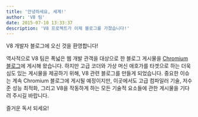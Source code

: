 ```yaml
---
title: '안녕하세요, 세계!'
author: 'V8 팀'
date: 2015-07-10 13:33:37
description: 'V8 프로젝트가 이제 블로그를 가졌습니다!'
---
```

V8 개발자 블로그에 오신 것을 환영합니다!

역사적으로 V8 팀은 폭넓은 웹 개발 관객을 대상으로 한 블로그 게시물을 [Chromium 블로그](https://blog.chromium.org/)에 게시해 왔습니다. 하지만 고급 코더와 가상 머신 애호가를 타겟으로 하는 더욱 심도 있는 게시물을 제공하기 위해, V8 관련 블로그를 만들게 되었습니다. 중요한 이슈는 계속 Chromium 블로그에 게시될 예정이지만, 이곳에서도 고급 컴파일러 기술, 저수준 성능 최적화, 그리고 V8을 작동하게 하는 모든 기술적 요소들에 관한 게시물을 기다려 주시길 바랍니다.

<!--truncate-->
즐거운 독서 되세요!
